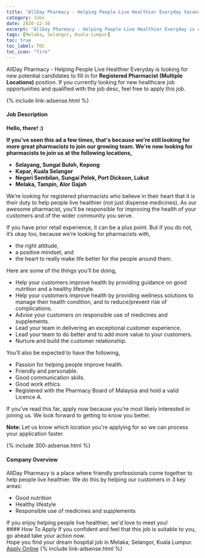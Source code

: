 ```yaml
---
title: "AllDay Pharmacy - Helping People Live Healthier Everyday Vacancies Registered Pharmacist (Multiple Locations)" 
category: Jobs 
date: 2020-12-30 
excerpt: "AllDay Pharmacy - Helping People Live Healthier Everyday is currently looking for suitable person to fill in the Registered Pharmacist (Multiple Locations) which positioned at Melaka, Selangor, Kuala Lumpur" 
tags: [Melaka, Selangor, Kuala Lumpur] 
toc: true 
toc_label: TOC 
toc_icon: "fire" 
--- 
```


<p>AllDay Pharmacy - Helping People Live Healthier Everyday is looking for new potential candidates to fill in for <b>Registered Pharmacist (Multiple Locations)</b> position. If you currently looking for new healthcare job opportunities and qualified with the job desc, feel free to apply this job.
</p>{% include link-adsense.html %} 
<div><div><div><h4>Job Description</h4></div></div><div><div><span><div><p><strong>Hello, there! :)</strong></p><p><strong>If you've seen this ad a few times, that's because we're still looking for more great pharmacists to join our growing team. We're now looking for pharmacists to join us at the following locations,</strong></p><ul><li><strong>Selayang, Sungai Buloh, Kepong</strong></li><li><strong>Kapar, Kuala Selangor</strong></li><li><strong>Negeri Sembilan, Sungai Pelek, Port Dickson, Lukut</strong></li><li><strong>Melaka, Tampin, Alor Gajah</strong></li></ul><p>We&#8217;re looking for registered pharmacists who believe in their heart that it is their duty to help people live healthier (not just dispense medicines). As our awesome pharmacist, you&#8217;ll be responsible for improving the health of your customers and of the wider community you serve.</p><p>If you have prior retail experience, it can be a plus point. But if you do not, it&#8217;s okay too, because we&#8217;re looking for pharmacists with,</p><ul><li>the right attitude,</li><li>a positive mindset, and</li><li>the heart to really make life better for the people around them.</li></ul><p>Here are some of the things you&#8217;ll be doing,</p><ul><li>Help your customers improve health by providing guidance on good nutrition and a healthy lifestyle.</li><li>Help your customers improve health by providing wellness solutions to manage their health condition, and to reduce/prevent risk of complications.</li><li>Advise your customers on responsible use of medicines and supplements.</li><li>Lead your team in delivering an exceptional customer experience.</li><li>Lead your team to do better and to add more value to your customers.</li><li>Nurture and build the customer relationship.</li></ul><p>You&#8217;ll also be expected to have the following,</p><ul><li>Passion for helping people improve health.</li><li>Friendly and personable.</li><li>Good communication skills.</li><li>Good work ethics.</li><li>Registered with the Pharmacy Board of Malaysia and hold a valid Licence A.</li></ul><p>If you&#8217;ve read this far, apply now because you&#8217;re most likely interested in joining us.&#160;We look forward to getting to know you better.</p><p><strong>Note: </strong>Let us know which location you're applying for so we can process your application faster.</p></div></span></div></div></div> 
{% include 300-adsense.html %} 
<div><div><div><h4>Company Overview</h4></div></div><div><div><span><div><div>AllDay Pharmacy is a place where friendly professionals come together to help people live healthier. We do this by helping our customers in 3 key areas:</div>
<ul>
<li>Good nutrition</li>
<li>Healthy lifestyle</li>
<li>Responsible use of medicines and supplements</li>
</ul>
<div>If you enjoy helping people live healthier, we'd love to meet you!</div></div></span></div></div></div> 
#### How To Apply 
If you confident and feel that this job is suitable to you, go ahead take your action now. <br/> 
Hope you find your dream hospital job in Melaka, Selangor, Kuala Lumpur. <br/> 
<a href="https://www.jobstreet.com.my/en/job/registered-pharmacist-multiple-locations-4453417?jobId=jobstreet-my-job-4453417&sectionRank=15&token=0~8f5154e5-e026-449e-a726-6eb199a1fe22&fr=SRP%20View%20In%20New%20Ta" class="btn btn--warning" target="_blank" rel="nofollow noopenner">Apply Online</a> 
{% include link-adsense.html %} 